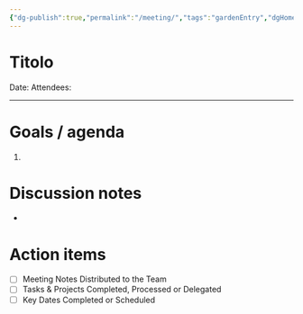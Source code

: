 ```yaml
---
{"dg-publish":true,"permalink":"/meeting/","tags":"gardenEntry","dgHomeLink":true,"dgPassFrontmatter":false}
---
```



# Titolo

Date:
Attendees:

---

# Goals / agenda
1. 

# Discussion notes
- 

# Action items
- [ ] Meeting Notes Distributed to the Team
- [ ] Tasks & Projects Completed, Processed or Delegated
- [ ] Key Dates Completed or Scheduled
```